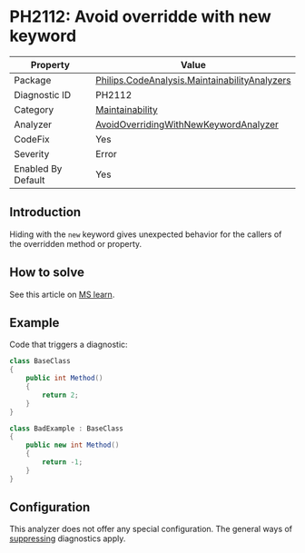 # PH2112: Avoid overridde with new keyword

| Property | Value  |
|--|--|
| Package | [Philips.CodeAnalysis.MaintainabilityAnalyzers](https://www.nuget.org/packages/Philips.CodeAnalysis.MaintainabilityAnalyzers) |
| Diagnostic ID | PH2112 |
| Category  | [Maintainability](../Maintainability.md) |
| Analyzer | [AvoidOverridingWithNewKeywordAnalyzer](https://github.com/philips-software/roslyn-analyzers/blob/master/Philips.CodeAnalysis.MaintainabilityAnalyzers/Maintainability/AvoidOverridingWithNewKeywordAnalyzer.cs)
| CodeFix  | Yes |
| Severity | Error |
| Enabled By Default | Yes |

## Introduction

Hiding with the `new` keyword gives unexpected behavior for the callers of the overridden method or property.

## How to solve

See this article on [MS learn](https://learn.microsoft.com/en-us/dotnet/csharp/programming-guide/classes-and-structs/knowing-when-to-use-override-and-new-keywords).

## Example

Code that triggers a diagnostic:
``` cs
class BaseClass
{
    public int Method() 
    {
        return 2;
    }
}

class BadExample : BaseClass
{
    public new int Method() 
    {
        return -1;
    }
}
```

## Configuration

This analyzer does not offer any special configuration. The general ways of [suppressing](https://learn.microsoft.com/en-us/dotnet/fundamentals/code-analysis/suppress-warnings) diagnostics apply.
